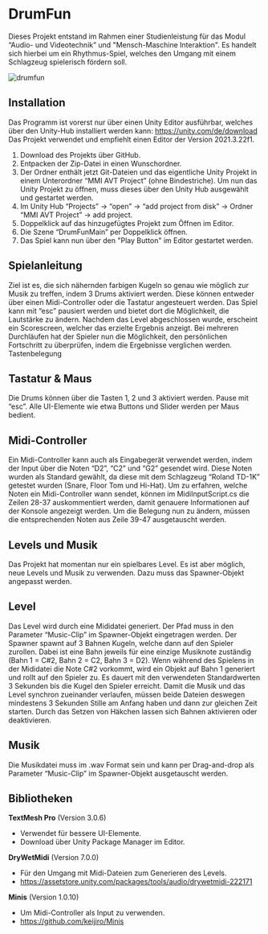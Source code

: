 # DrumFun

Dieses Projekt entstand im Rahmen einer Studienleistung für das Modul “Audio- und Videotechnik” und "Mensch-Maschine Interaktion". Es handelt sich hierbei um ein Rhythmus-Spiel, welches den Umgang mit einem Schlagzeug spielerisch fördern soll.

![drumfun](https://github.com/DatenLauch/DrumFun/assets/103434272/99762eae-c5af-44ee-ae01-27094d1af108)

## Installation
Das Programm ist vorerst nur über einen Unity Editor ausführbar, welches über den Unity-Hub installiert werden kann: 
https://unity.com/de/download Das Projekt verwendet und empfiehlt einen Editor der Version 2021.3.22f1.
   1. Download des Projekts über GitHub.
   2. Entpacken der Zip-Datei in einen Wunschordner.
   3. Der Ordner enthält jetzt Git-Dateien und das eigentliche Unity Projekt in einem Unterordner “MMI AVT Project” (ohne Bindestriche). Um nun das Unity Projekt zu öffnen, muss dieses über den Unity Hub ausgewählt und gestartet werden.
  4. Im Unity Hub “Projects” → “open” → “add project from disk” → Ordner “MMI AVT Project” → add project.
  5. Doppelklick auf das hinzugefügtes Projekt zum Öffnen im Editor.
  6. Die Szene “DrumFunMain” per Doppelklick öffnen.
  7. Das Spiel kann nun über den "Play Button" im Editor gestartet werden.

## Spielanleitung
Ziel ist es, die sich nähernden farbigen Kugeln so genau wie möglich zur Musik zu treffen, indem 3 Drums aktiviert werden. Diese können entweder über einen Midi-Controller oder die Tastatur angesteuert werden. Das Spiel kann mit “esc” pausiert werden und bietet dort die Möglichkeit, die Lautstärke zu ändern. Nachdem das Level abgeschlossen wurde, erscheint ein Scorescreen, welcher das erzielte Ergebnis anzeigt. Bei mehreren Durchläufen hat der Spieler nun die Möglichkeit, den persönlichen Fortschritt zu überprüfen, indem die Ergebnisse verglichen werden. Tastenbelegung

## Tastatur & Maus
Die Drums können über die Tasten 1, 2 und 3 aktiviert werden. Pause mit “esc”. Alle UI-Elemente wie etwa Buttons und Slider werden per Maus bedient.

## Midi-Controller
Ein Midi-Controller kann auch als Eingabegerät verwendet werden, indem der Input über die Noten “D2”, “C2” und “G2” gesendet wird. Diese Noten wurden als Standard gewählt, da diese mit dem Schlagzeug “Roland TD-1K” getestet wurden (Snare, Floor Tom und Hi-Hat). Um zu erfahren, welche Noten ein Midi-Controller wann sendet, können im MidiInputScript.cs die Zeilen 28-37 auskommentiert werden, damit genauere Informationen auf der Konsole angezeigt werden. Um die Belegung nun zu ändern, müssen die entsprechenden Noten aus Zeile 39-47 ausgetauscht werden.

## Levels und Musik
Das Projekt hat momentan nur ein spielbares Level. Es ist aber möglich, neue Levels und Musik zu verwenden. Dazu muss das Spawner-Objekt angepasst werden.

## Level
Das Level wird durch eine Mididatei generiert. Der Pfad muss in den Parameter “Music-Clip” im Spawner-Objekt eingetragen werden. Der Spawner spawnt auf 3 Bahnen Kugeln, welche dann auf den Spieler zurollen. Dabei ist eine Bahn jeweils für eine einzige Musiknote zuständig (Bahn 1 = C#2, Bahn 2 = C2, Bahn 3 = D2). Wenn während des Spielens in der Mididatei die Note C#2 vorkommt, wird ein Objekt auf Bahn 1 generiert und rollt auf den Spieler zu. Es dauert mit den verwendeten Standardwerten 3 Sekunden bis die Kugel den Spieler erreicht. Damit die Musik und das Level synchron zueinander verlaufen, müssen beide Dateien deswegen mindestens 3 Sekunden Stille am Anfang haben und dann zur gleichen Zeit starten. Durch das Setzen von Häkchen lassen sich Bahnen aktivieren oder deaktivieren.

## Musik
Die Musikdatei muss im .wav Format sein und kann per Drag-and-drop als Parameter “Music-Clip” im Spawner-Objekt ausgetauscht werden.

## Bibliotheken
__TextMesh Pro__ (Version 3.0.6)
  * Verwendet für bessere UI-Elemente.
  * Download über Unity Package Manager im Editor.
    
__DryWetMidi__ (Version 7.0.0)
  * Für den Umgang mit Midi-Dateien zum Generieren des Levels.
  * https://assetstore.unity.com/packages/tools/audio/drywetmidi-222171
    
 __Minis__ (Version 1.0.10)
  * Um Midi-Controller als Input zu verwenden.
  * https://github.com/keijiro/Minis

